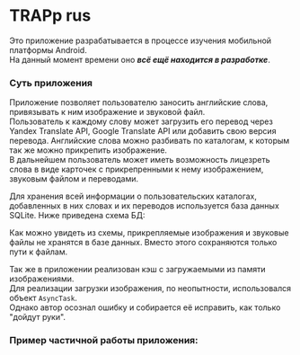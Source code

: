 # TRAPp rus
Это приложение разрабатывается в процессе изучения мобильной платформы Android.            
На данный момент времени оно ***всё ещё находится в разработке***.

### Суть приложения                                     
Приложение позволяет пользователю заносить английские слова, привязывать к ним изображение и звуковой файл.            
Пользователь к каждому слову может загрузить его перевод через Yandex Translate API, Google Translate API или добавить свою версия перевода.
Английские слова можно разбивать по каталогам, к которым так же можно прикрепить изображение.        
В дальнейшем пользователь может иметь возможность лицезреть слова в виде карточек с прикрепренными к нему изображением,
звуковым файлом и переводами.


Для хранения всей информации о пользовательских каталогах, добавленных в них словах и их переводов используется база данных SQLite.
Ниже приведена схема БД:


Как можно увидеть из схемы, прикрепляемые изображения и звуковые файлы не хранятся в базе данных.
Вместо этого сохраняются только пути к файлам.

Так же в приложении реализован кэш с загружаемыми из памяти изображениями.  
Для реализации загрузки изображения, по неопытности, использовался объект `AsyncTask`.   
Однако автор осознал ошибку и собирается её исправить, как только "дойдут руки".

### Пример частичной работы приложения:

